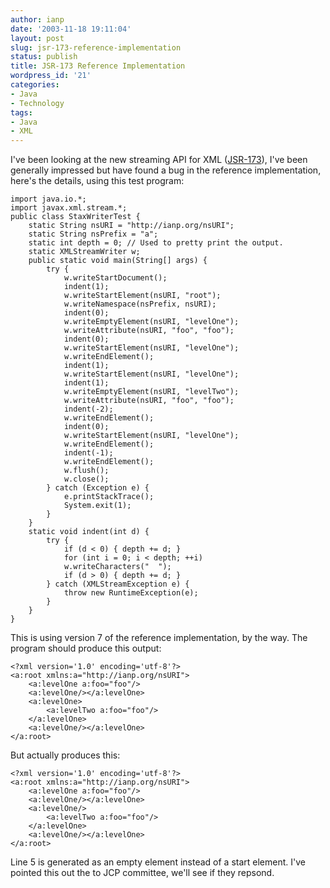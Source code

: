 ```yaml
---
author: ianp
date: '2003-11-18 19:11:04'
layout: post
slug: jsr-173-reference-implementation
status: publish
title: JSR-173 Reference Implementation
wordpress_id: '21'
categories:
- Java
- Technology
tags:
- Java
- XML
---
```


I've been looking at the new streaming API for XML
([JSR-173](http;//www.jcp.org/en/jsr/detail?id=173)), I've been
generally impressed but have found a bug in the reference
implementation, here's the details, using this test program:

~~~~ {lang="Java" line="1"}
import java.io.*;
import javax.xml.stream.*;
public class StaxWriterTest {
    static String nsURI = "http://ianp.org/nsURI";
    static String nsPrefix = "a";
    static int depth = 0; // Used to pretty print the output.
    static XMLStreamWriter w;
    public static void main(String[] args) {
        try {
            w.writeStartDocument();
            indent(1);
            w.writeStartElement(nsURI, "root");
            w.writeNamespace(nsPrefix, nsURI);
            indent(0);
            w.writeEmptyElement(nsURI, "levelOne");
            w.writeAttribute(nsURI, "foo", "foo");
            indent(0);
            w.writeStartElement(nsURI, "levelOne");
            w.writeEndElement();
            indent(1);
            w.writeStartElement(nsURI, "levelOne");
            indent(1);
            w.writeEmptyElement(nsURI, "levelTwo");
            w.writeAttribute(nsURI, "foo", "foo");
            indent(-2);
            w.writeEndElement();
            indent(0);
            w.writeStartElement(nsURI, "levelOne");
            w.writeEndElement();
            indent(-1);
            w.writeEndElement();
            w.flush();
            w.close();
        } catch (Exception e) {
            e.printStackTrace();
            System.exit(1);
        }
    }
    static void indent(int d) {
        try {
            if (d < 0) { depth += d; }
            for (int i = 0; i < depth; ++i)
            w.writeCharacters("  ");
            if (d > 0) { depth += d; }
        } catch (XMLStreamException e) {
            throw new RuntimeException(e);
        }
    }
}
~~~~

This is using version 7 of the reference implementation, by the way. The
program should produce this output:

~~~~ {lang="XML" line="1"}
<?xml version='1.0' encoding='utf-8'?>
<a:root xmlns:a="http://ianp.org/nsURI">
    <a:levelOne a:foo="foo"/>
    <a:levelOne/></a:levelOne>
    <a:levelOne>
        <a:levelTwo a:foo="foo"/>
    </a:levelOne>
    <a:levelOne/></a:levelOne>
</a:root>
~~~~

But actually produces this:

~~~~ {lang="XML" line="1"}
<?xml version='1.0' encoding='utf-8'?>
<a:root xmlns:a="http://ianp.org/nsURI">
    <a:levelOne a:foo="foo"/>
    <a:levelOne/></a:levelOne>
    <a:levelOne/>
        <a:levelTwo a:foo="foo"/>
    </a:levelOne>
    <a:levelOne/></a:levelOne>
</a:root>
~~~~

Line 5 is generated as an empty element instead of a start element. I've
pointed this out the to JCP committee, we'll see if they repsond.
